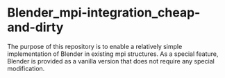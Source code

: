 # Blender_mpi-integration_cheap-and-dirty
The purpose of this repository is to enable a relatively simple implementation of Blender in existing mpi structures. As a special feature, Blender is provided as a vanilla version that does not require any special modification.
